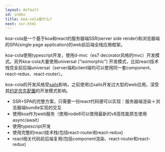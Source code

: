 ```yaml
---
layout: default
id: index
title: koa-cola是什么?
next: ssr.html
---
```


koa-cola是一个基于koa和react的服务器端SSR(server side render)和浏览器端的SPA(single page application)的web前后端全栈应用框架。

koa-cola使用typescript开发，使用d-mvc（es7 decorator风格的mvc）开发模式。另外koa-cola大量使用universal ("isomorphic") 开发模式，比如react技术栈完全前后端universal（server端和client端均可以使用同一套component、react-redux、react-router）。

koa-cola的开发风格受[sails](http://sailsjs.com/)影响，之前使用过sails开发过大型的web应用，深受其[约定优先配置](https://en.wikipedia.org/wiki/Convention_over_configuration)的开发模式影响。

* SSR+SPA的完整方案，只需要一份react代码便可以实现：服务器端渲染＋浏览器端bundle实现的交互
* 使用koa作为web服务（使用node8可以使用最新的v8高性能原生使用async/await）
* 使用typescript开发
* 使用完整的react技术栈(包括react-router和react-redux)
* react相关代码前后端复用(包括component渲染、react-router和react-redux)